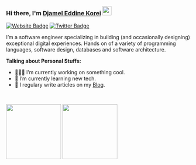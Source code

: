 ### Hi there, I'm <a href="https://djamelkorei.com" target="_blank">Djamel Eddine Korei</a> <img src="https://media.giphy.com/media/hvRJCLFzcasrR4ia7z/giphy.gif" width="25px" height="25px">

[![Website Badge](https://img.shields.io/badge/-Porfolio-000000?style=flat-square&logo=google-chrome&logoColor=white)](https://djamelkorei.com)
[![Twitter Badge](https://img.shields.io/badge/-Blog-000000?style=flat-square&logo=Hashnode&logoColor=white)](https://dev.djamelkorei.com)


I’m a software engineer specializing in building (and occasionally designing) exceptional digital experiences. Hands on of a variety of programming languages, software design, databases and software architecture.


**Talking about Personal Stuffs:**

- 👨🏻‍💻 I’m currently working on something cool.
- 🚀 I’m currently learning new tech.
- 📝 I regulary write articles on my [Blog](https://dev.djamelkorei.com).

</br>

<p>
  <img height="150em" src="https://github-readme-stats.vercel.app/api?username=djamelkorei&show_icons=true&&count_private=true&include_all_commits=true&theme=radical&layout=compact" />
  <img height="150em" src="https://github-readme-stats.vercel.app/api/top-langs/?username=djamelkorei&show_icons=true&layout=compact&langs_count=8&hide=php,blade,html&theme=radical"/>
</p>
